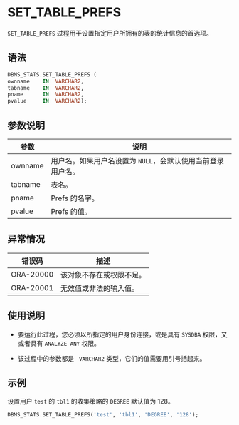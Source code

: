 SET_TABLE_PREFS 
====================================

`SET_TABLE_PREFS` 过程用于设置指定用户所拥有的表的统计信息的首选项。

语法 
-----------------------

```sql
DBMS_STATS.SET_TABLE_PREFS (
ownname    IN  VARCHAR2,
tabname    IN  VARCHAR2,
pname      IN  VARCHAR2,
pvalue     IN  VARCHAR2);
```



参数说明 
-------------------------



|   参数    |                说明                 |
|---------|-----------------------------------|
| ownname | 用户名。如果用户名设置为 `NULL`，会默认使用当前登录用户名。 |
| tabname | 表名。                               |
| pname   | Prefs 的名字。                        |
| pvalue  | Prefs 的值。                         |



异常情况 
-------------------------



|    错误码    |      描述      |
|-----------|--------------|
| ORA-20000 | 该对象不存在或权限不足。 |
| ORA-20001 | 无效值或非法的输入值。  |



使用说明 
-------------------------

* 要运行此过程，您必须以所指定的用户身份连接，或是具有 `SYSDBA` 权限，又或者具有 `ANALYZE ANY` 权限。

  

* 该过程中的参数都是 ` VARCHAR2` 类型，它们的值需要用引号括起来。

  




示例 
-----------------------

设置用户 `test` 的 `tbl1` 的收集策略的 `DEGREE` 默认值为 128。

```sql
DBMS_STATS.SET_TABLE_PREFS('test', 'tbl1', 'DEGREE', '128');
```


